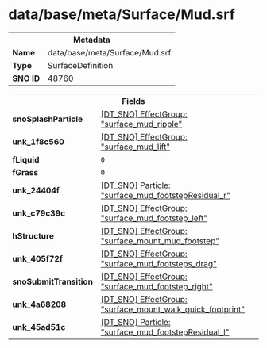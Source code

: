 <h1>data/base/meta/Surface/Mud.srf</h1><table><tr><th colspan="100%">Metadata</th></tr><tr><td><b>Name</b></td><td>data/base/meta/Surface/Mud.srf</td></tr><tr><td><b>Type</b></td><td>SurfaceDefinition</td></tr><tr><td><b>SNO ID</b></td><td>48760</td></tr></table>

<table><tr><th colspan="100%">Fields</th></tr><tr><td><b>snoSplashParticle</b></td><td><a href="..\EffectGroup\surface_mud_ripple.efg">[DT_SNO] EffectGroup: "surface_mud_ripple"</a></td></tr><tr><td><b>unk_1f8c560</b></td><td><a href="..\EffectGroup\surface_mud_lift.efg">[DT_SNO] EffectGroup: "surface_mud_lift"</a></td></tr><tr><td><b>fLiquid</b></td><td><code>0</code></td></tr><tr><td><b>fGrass</b></td><td><code>0</code></td></tr><tr><td><b>unk_24404f</b></td><td><a href="..\Particle\surface_mud_footstepResidual_r.prt">[DT_SNO] Particle: "surface_mud_footstepResidual_r"</a></td></tr><tr><td><b>unk_c79c39c</b></td><td><a href="..\EffectGroup\surface_mud_footstep_left.efg">[DT_SNO] EffectGroup: "surface_mud_footstep_left"</a></td></tr><tr><td><b>hStructure</b></td><td><a href="..\EffectGroup\surface_mount_mud_footstep.efg">[DT_SNO] EffectGroup: "surface_mount_mud_footstep"</a></td></tr><tr><td><b>unk_405f72f</b></td><td><a href="..\EffectGroup\surface_mud_footsteps_drag.efg">[DT_SNO] EffectGroup: "surface_mud_footsteps_drag"</a></td></tr><tr><td><b>snoSubmitTransition</b></td><td><a href="..\EffectGroup\surface_mud_footstep_right.efg">[DT_SNO] EffectGroup: "surface_mud_footstep_right"</a></td></tr><tr><td><b>unk_4a68208</b></td><td><a href="..\EffectGroup\surface_mount_walk_quick_footprint.efg">[DT_SNO] EffectGroup: "surface_mount_walk_quick_footprint"</a></td></tr><tr><td><b>unk_45ad51c</b></td><td><a href="..\Particle\surface_mud_footstepResidual_l.prt">[DT_SNO] Particle: "surface_mud_footstepResidual_l"</a></td></tr></table>

